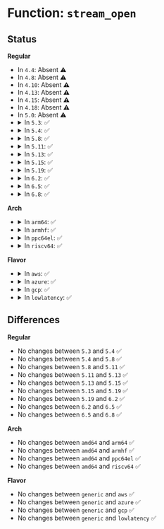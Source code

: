 # Function: <code>stream_open</code>

## Status
<b>Regular</b>
<ul>
<li>
In <code>4.4</code>: Absent ⚠️
</li>
<li>
In <code>4.8</code>: Absent ⚠️
</li>
<li>
In <code>4.10</code>: Absent ⚠️
</li>
<li>
In <code>4.13</code>: Absent ⚠️
</li>
<li>
In <code>4.15</code>: Absent ⚠️
</li>
<li>
In <code>4.18</code>: Absent ⚠️
</li>
<li>
In <code>5.0</code>: Absent ⚠️
</li>
<li>
<details>
<summary>In <code>5.3</code>: ✅</summary>

```c
int stream_open(struct inode *inode, struct file *filp);
```

**Collision:** Unique Global

**Inline:** No

**Transformation:** False

**Instances:**

```
In fs/open.c (ffffffff812c5a30)
Location: fs/open.c:1254
Inline: False
Direct callers:
  - arch/x86/kernel/cpu/microcode/core.c:microcode_open
  - fs/fuse/file.c:fuse_finish_open
  - drivers/xen/xenbus/xenbus_dev_frontend.c:xenbus_file_open
  - drivers/input/mousedev.c:mousedev_open
  - drivers/input/evdev.c:evdev_open
  - drivers/input/misc/uinput.c:uinput_open
  - drivers/watchdog/watchdog_dev.c:watchdog_open
  - net/rfkill/core.c:rfkill_fop_open
```
**Symbols:**

```
ffffffff812c5a30-ffffffff812c5a4d: stream_open (STB_GLOBAL)
```
</details>
</li>
<li>
<details>
<summary>In <code>5.4</code>: ✅</summary>

```c
int stream_open(struct inode *inode, struct file *filp);
```

**Collision:** Unique Global

**Inline:** No

**Transformation:** False

**Instances:**

```
In fs/open.c (ffffffff812d7440)
Location: fs/open.c:1259
Inline: False
Direct callers:
  - arch/x86/kernel/cpu/microcode/core.c:microcode_open
  - fs/fuse/file.c:fuse_finish_open
  - drivers/xen/xenbus/xenbus_dev_frontend.c:xenbus_file_open
  - drivers/input/mousedev.c:mousedev_open
  - drivers/input/evdev.c:evdev_open
  - drivers/input/misc/uinput.c:uinput_open
  - drivers/watchdog/watchdog_dev.c:watchdog_open
  - net/rfkill/core.c:rfkill_fop_open
```
**Symbols:**

```
ffffffff812d7440-ffffffff812d745d: stream_open (STB_GLOBAL)
```
</details>
</li>
<li>
<details>
<summary>In <code>5.8</code>: ✅</summary>

```c
int stream_open(struct inode *inode, struct file *filp);
```

**Collision:** Unique Global

**Inline:** No

**Transformation:** False

**Instances:**

```
In fs/open.c (ffffffff8130d610)
Location: fs/open.c:1366
Inline: False
Direct callers:
  - arch/x86/kernel/cpu/microcode/core.c:microcode_open
  - fs/pipe.c:fifo_open
  - fs/pipe.c:create_pipe_files
  - fs/pipe.c:create_pipe_files
  - fs/fuse/file.c:fuse_finish_open
  - drivers/xen/xenbus/xenbus_dev_frontend.c:xenbus_file_open
  - drivers/input/mousedev.c:mousedev_open
  - drivers/input/evdev.c:evdev_open
  - drivers/input/misc/uinput.c:uinput_open
  - drivers/watchdog/watchdog_dev.c:watchdog_open
  - net/socket.c:sock_alloc_file
  - net/rfkill/core.c:rfkill_fop_open
```
**Symbols:**

```
ffffffff8130d610-ffffffff8130d62d: stream_open (STB_GLOBAL)
```
</details>
</li>
<li>
<details>
<summary>In <code>5.11</code>: ✅</summary>

```c
int stream_open(struct inode *inode, struct file *filp);
```

**Collision:** Unique Global

**Inline:** No

**Transformation:** False

**Instances:**

```
In fs/open.c (ffffffff81319570)
Location: fs/open.c:1381
Inline: False
Direct callers:
  - arch/x86/kernel/cpu/microcode/core.c:microcode_open
  - fs/pipe.c:fifo_open
  - fs/pipe.c:create_pipe_files
  - fs/pipe.c:create_pipe_files
  - fs/fuse/file.c:fuse_finish_open
  - drivers/xen/xenbus/xenbus_dev_frontend.c:xenbus_file_open
  - drivers/input/mousedev.c:mousedev_open
  - drivers/input/evdev.c:evdev_open
  - drivers/input/misc/uinput.c:uinput_open
  - drivers/watchdog/watchdog_dev.c:watchdog_open
  - net/socket.c:sock_alloc_file
  - net/rfkill/core.c:rfkill_fop_open
```
**Symbols:**

```
ffffffff81319570-ffffffff8131958d: stream_open (STB_GLOBAL)
```
</details>
</li>
<li>
<details>
<summary>In <code>5.13</code>: ✅</summary>

```c
int stream_open(struct inode *inode, struct file *filp);
```

**Collision:** Unique Global

**Inline:** No

**Transformation:** False

**Instances:**

```
In fs/open.c (ffffffff8131f740)
Location: fs/open.c:1403
Inline: False
Direct callers:
  - arch/x86/kernel/cpu/microcode/core.c:microcode_open
  - fs/pipe.c:fifo_open
  - fs/pipe.c:create_pipe_files
  - fs/pipe.c:create_pipe_files
  - fs/fuse/file.c:fuse_finish_open
  - drivers/xen/xenbus/xenbus_dev_frontend.c:xenbus_file_open
  - drivers/net/wwan/wwan_core.c:wwan_port_fops_open
  - drivers/input/mousedev.c:mousedev_open
  - drivers/input/evdev.c:evdev_open
  - drivers/input/misc/uinput.c:uinput_open
  - drivers/watchdog/watchdog_dev.c:watchdog_open
  - net/socket.c:sock_alloc_file
  - net/rfkill/core.c:rfkill_fop_open
```
**Symbols:**

```
ffffffff8131f740-ffffffff8131f75d: stream_open (STB_GLOBAL)
```
</details>
</li>
<li>
<details>
<summary>In <code>5.15</code>: ✅</summary>

```c
int stream_open(struct inode *inode, struct file *filp);
```

**Collision:** Unique Global

**Inline:** No

**Transformation:** False

**Instances:**

```
In fs/open.c (ffffffff8136cc10)
Location: fs/open.c:1421
Inline: False
Direct callers:
  - arch/x86/kernel/cpu/microcode/core.c:microcode_open
  - fs/pipe.c:fifo_open
  - fs/pipe.c:create_pipe_files
  - fs/pipe.c:create_pipe_files
  - fs/fuse/file.c:fuse_finish_open
  - drivers/xen/xenbus/xenbus_dev_frontend.c:xenbus_file_open
  - drivers/net/wwan/wwan_core.c:wwan_port_fops_open
  - drivers/input/mousedev.c:mousedev_open
  - drivers/input/evdev.c:evdev_open
  - drivers/input/misc/uinput.c:uinput_open
  - drivers/watchdog/watchdog_dev.c:watchdog_open
  - net/socket.c:sock_alloc_file
  - net/rfkill/core.c:rfkill_fop_open
```
**Symbols:**

```
ffffffff8136cc10-ffffffff8136cc2d: stream_open (STB_GLOBAL)
```
</details>
</li>
<li>
<details>
<summary>In <code>5.19</code>: ✅</summary>

```c
int stream_open(struct inode *inode, struct file *filp);
```

**Collision:** Unique Global

**Inline:** No

**Transformation:** False

**Instances:**

```
In fs/open.c (ffffffff813eafb0)
Location: fs/open.c:1488
Inline: False
Direct callers:
  - kernel/trace/trace.c:tracing_mark_open
  - fs/pipe.c:fifo_open
  - fs/pipe.c:create_pipe_files
  - fs/pipe.c:create_pipe_files
  - fs/fuse/file.c:fuse_finish_open
  - drivers/xen/xenbus/xenbus_dev_frontend.c:xenbus_file_open
  - drivers/net/wwan/wwan_core.c:wwan_port_fops_open
  - drivers/input/mousedev.c:mousedev_open
  - drivers/input/evdev.c:evdev_open
  - drivers/input/misc/uinput.c:uinput_open
  - drivers/watchdog/watchdog_dev.c:watchdog_open
  - net/socket.c:sock_alloc_file
  - net/rfkill/core.c:rfkill_fop_open
```
**Symbols:**

```
ffffffff813eafb0-ffffffff813eafd3: stream_open (STB_GLOBAL)
```
</details>
</li>
<li>
<details>
<summary>In <code>6.2</code>: ✅</summary>

```c
int stream_open(struct inode *inode, struct file *filp);
```

**Collision:** Unique Global

**Inline:** No

**Transformation:** False

**Instances:**

```
In fs/open.c (ffffffff814731f0)
Location: fs/open.c:1521
Inline: False
Direct callers:
  - kernel/trace/trace.c:tracing_mark_open
  - fs/pipe.c:fifo_open
  - fs/pipe.c:create_pipe_files
  - fs/pipe.c:create_pipe_files
  - fs/fuse/file.c:fuse_finish_open
  - drivers/xen/xenbus/xenbus_dev_frontend.c:xenbus_file_open
  - drivers/net/wwan/wwan_core.c:wwan_port_fops_open
  - drivers/input/mousedev.c:mousedev_open
  - drivers/input/evdev.c:evdev_open
  - drivers/input/misc/uinput.c:uinput_open
  - drivers/watchdog/watchdog_dev.c:watchdog_open
  - net/socket.c:sock_alloc_file
  - net/rfkill/core.c:rfkill_fop_open
```
**Symbols:**

```
ffffffff814731f0-ffffffff81473213: stream_open (STB_GLOBAL)
```
</details>
</li>
<li>
<details>
<summary>In <code>6.5</code>: ✅</summary>

```c
int stream_open(struct inode *inode, struct file *filp);
```

**Collision:** Unique Global

**Inline:** No

**Transformation:** False

**Instances:**

```
In fs/open.c (ffffffff814a7960)
Location: fs/open.c:1617
Inline: False
Direct callers:
  - kernel/trace/trace.c:tracing_mark_open
  - fs/pipe.c:fifo_open
  - fs/pipe.c:create_pipe_files
  - fs/pipe.c:create_pipe_files
  - fs/fuse/file.c:fuse_finish_open
  - drivers/xen/xenbus/xenbus_dev_frontend.c:xenbus_file_open
  - drivers/net/wwan/wwan_core.c:wwan_port_fops_open
  - drivers/input/mousedev.c:mousedev_open
  - drivers/input/evdev.c:evdev_open
  - drivers/input/misc/uinput.c:uinput_open
  - drivers/watchdog/watchdog_dev.c:watchdog_open
  - net/socket.c:sock_alloc_file
  - net/rfkill/core.c:rfkill_fop_open
```
**Symbols:**

```
ffffffff814a7960-ffffffff814a7983: stream_open (STB_GLOBAL)
```
</details>
</li>
<li>
<details>
<summary>In <code>6.8</code>: ✅</summary>

```c
int stream_open(struct inode *inode, struct file *filp);
```

**Collision:** Unique Global

**Inline:** No

**Transformation:** False

**Instances:**

```
In fs/open.c (ffffffff814d8990)
Location: fs/open.c:1635
Inline: False
Direct callers:
  - kernel/trace/trace.c:tracing_mark_open
  - fs/pipe.c:fifo_open
  - fs/pipe.c:create_pipe_files
  - fs/pipe.c:create_pipe_files
  - fs/fuse/file.c:fuse_finish_open
  - drivers/xen/xenbus/xenbus_dev_frontend.c:xenbus_file_open
  - drivers/input/mousedev.c:mousedev_open
  - drivers/input/evdev.c:evdev_open
  - drivers/input/misc/uinput.c:uinput_open
  - drivers/watchdog/watchdog_dev.c:watchdog_open
  - net/socket.c:sock_alloc_file
  - net/rfkill/core.c:rfkill_fop_open
```
**Symbols:**

```
ffffffff814d8990-ffffffff814d89b3: stream_open (STB_GLOBAL)
```
</details>
</li>
</ul>
<b>Arch</b>
<ul>
<li>
<details>
<summary>In <code>arm64</code>: ✅</summary>

```c
int stream_open(struct inode *inode, struct file *filp);
```

**Collision:** Unique Global

**Inline:** No

**Transformation:** False

**Instances:**

```
In fs/open.c (ffff80001037c780)
Location: fs/open.c:1259
Inline: False
Direct callers:
  - fs/fuse/file.c:fuse_finish_open
  - drivers/xen/xenbus/xenbus_dev_frontend.c:xenbus_file_open
  - drivers/input/mousedev.c:mousedev_open
  - drivers/input/evdev.c:evdev_open
  - drivers/input/misc/uinput.c:uinput_open
  - drivers/watchdog/watchdog_dev.c:watchdog_open
  - net/rfkill/core.c:rfkill_fop_open
```
**Symbols:**

```
ffff80001037c780-ffff80001037c7bc: stream_open (STB_GLOBAL)
```
</details>
</li>
<li>
<details>
<summary>In <code>armhf</code>: ✅</summary>

```c
int stream_open(struct inode *inode, struct file *filp);
```

**Collision:** Unique Global

**Inline:** No

**Transformation:** False

**Instances:**

```
In fs/open.c (c05671d0)
Location: fs/open.c:1259
Inline: False
Direct callers:
  - fs/fuse/file.c:fuse_finish_open
  - drivers/input/mousedev.c:mousedev_open
  - drivers/input/evdev.c:evdev_open
  - drivers/input/misc/uinput.c:uinput_open
  - drivers/watchdog/watchdog_dev.c:watchdog_open
  - net/rfkill/core.c:rfkill_fop_open
```
**Symbols:**

```
c05671d0-c0567200: stream_open (STB_GLOBAL)
```
</details>
</li>
<li>
<details>
<summary>In <code>ppc64el</code>: ✅</summary>

```c
int stream_open(struct inode *inode, struct file *filp);
```

**Collision:** Unique Global

**Inline:** No

**Transformation:** False

**Instances:**

```
In fs/open.c (c000000000471910)
Location: fs/open.c:1259
Inline: False
Direct callers:
  - fs/fuse/file.c:fuse_finish_open
  - drivers/input/mousedev.c:mousedev_open
  - drivers/input/evdev.c:evdev_open
  - drivers/input/misc/uinput.c:uinput_open
  - drivers/watchdog/watchdog_dev.c:watchdog_open
  - net/rfkill/core.c:rfkill_fop_open
```
**Symbols:**

```
c000000000471910-c000000000471934: stream_open (STB_GLOBAL)
```
</details>
</li>
<li>
<details>
<summary>In <code>riscv64</code>: ✅</summary>

```c
int stream_open(struct inode *inode, struct file *filp);
```

**Collision:** Unique Global

**Inline:** No

**Transformation:** False

**Instances:**

```
In fs/open.c (ffffffe000252bc0)
Location: fs/open.c:1259
Inline: False
Direct callers:
  - fs/fuse/file.c:fuse_finish_open
  - drivers/input/mousedev.c:mousedev_open
  - drivers/input/evdev.c:evdev_open
  - drivers/input/misc/uinput.c:uinput_open
  - drivers/watchdog/watchdog_dev.c:watchdog_open
  - net/rfkill/core.c:rfkill_fop_open
```
**Symbols:**

```
ffffffe000252bc0-ffffffe000252bf2: stream_open (STB_GLOBAL)
```
</details>
</li>
</ul>
<b>Flavor</b>
<ul>
<li>
<details>
<summary>In <code>aws</code>: ✅</summary>

```c
int stream_open(struct inode *inode, struct file *filp);
```

**Collision:** Unique Global

**Inline:** No

**Transformation:** False

**Instances:**

```
In fs/open.c (ffffffff812cfa20)
Location: fs/open.c:1259
Inline: False
Direct callers:
  - arch/x86/kernel/cpu/microcode/core.c:microcode_open
  - fs/fuse/file.c:fuse_finish_open
  - drivers/xen/xenbus/xenbus_dev_frontend.c:xenbus_file_open
  - drivers/input/mousedev.c:mousedev_open
  - drivers/input/evdev.c:evdev_open
  - drivers/input/misc/uinput.c:uinput_open
  - drivers/watchdog/watchdog_dev.c:watchdog_open
  - net/rfkill/core.c:rfkill_fop_open
```
**Symbols:**

```
ffffffff812cfa20-ffffffff812cfa3d: stream_open (STB_GLOBAL)
```
</details>
</li>
<li>
<details>
<summary>In <code>azure</code>: ✅</summary>

```c
int stream_open(struct inode *inode, struct file *filp);
```

**Collision:** Unique Global

**Inline:** No

**Transformation:** False

**Instances:**

```
In fs/open.c (ffffffff812c06a0)
Location: fs/open.c:1259
Inline: False
Direct callers:
  - arch/x86/kernel/cpu/microcode/core.c:microcode_open
  - fs/fuse/file.c:fuse_finish_open
  - drivers/input/mousedev.c:mousedev_open
  - drivers/input/evdev.c:evdev_open
  - drivers/input/misc/uinput.c:uinput_open
  - drivers/watchdog/watchdog_dev.c:watchdog_open
  - net/rfkill/core.c:rfkill_fop_open
```
**Symbols:**

```
ffffffff812c06a0-ffffffff812c06bd: stream_open (STB_GLOBAL)
```
</details>
</li>
<li>
<details>
<summary>In <code>gcp</code>: ✅</summary>

```c
int stream_open(struct inode *inode, struct file *filp);
```

**Collision:** Unique Global

**Inline:** No

**Transformation:** False

**Instances:**

```
In fs/open.c (ffffffff812cd830)
Location: fs/open.c:1259
Inline: False
Direct callers:
  - arch/x86/kernel/cpu/microcode/core.c:microcode_open
  - fs/fuse/file.c:fuse_finish_open
  - drivers/xen/xenbus/xenbus_dev_frontend.c:xenbus_file_open
  - drivers/input/mousedev.c:mousedev_open
  - drivers/input/evdev.c:evdev_open
  - drivers/input/misc/uinput.c:uinput_open
  - drivers/watchdog/watchdog_dev.c:watchdog_open
  - net/rfkill/core.c:rfkill_fop_open
```
**Symbols:**

```
ffffffff812cd830-ffffffff812cd84d: stream_open (STB_GLOBAL)
```
</details>
</li>
<li>
<details>
<summary>In <code>lowlatency</code>: ✅</summary>

```c
int stream_open(struct inode *inode, struct file *filp);
```

**Collision:** Unique Global

**Inline:** No

**Transformation:** False

**Instances:**

```
In fs/open.c (ffffffff812de640)
Location: fs/open.c:1259
Inline: False
Direct callers:
  - arch/x86/kernel/cpu/microcode/core.c:microcode_open
  - fs/fuse/file.c:fuse_finish_open
  - drivers/xen/xenbus/xenbus_dev_frontend.c:xenbus_file_open
  - drivers/input/mousedev.c:mousedev_open
  - drivers/input/evdev.c:evdev_open
  - drivers/input/misc/uinput.c:uinput_open
  - drivers/watchdog/watchdog_dev.c:watchdog_open
  - net/rfkill/core.c:rfkill_fop_open
```
**Symbols:**

```
ffffffff812de640-ffffffff812de65d: stream_open (STB_GLOBAL)
```
</details>
</li>
</ul>

## Differences
<b>Regular</b>
<ul>
<li>
No changes between <code>5.3</code> and <code>5.4</code> ✅
</li>
<li>
No changes between <code>5.4</code> and <code>5.8</code> ✅
</li>
<li>
No changes between <code>5.8</code> and <code>5.11</code> ✅
</li>
<li>
No changes between <code>5.11</code> and <code>5.13</code> ✅
</li>
<li>
No changes between <code>5.13</code> and <code>5.15</code> ✅
</li>
<li>
No changes between <code>5.15</code> and <code>5.19</code> ✅
</li>
<li>
No changes between <code>5.19</code> and <code>6.2</code> ✅
</li>
<li>
No changes between <code>6.2</code> and <code>6.5</code> ✅
</li>
<li>
No changes between <code>6.5</code> and <code>6.8</code> ✅
</li>
</ul>
<b>Arch</b>
<ul>
<li>
No changes between <code>amd64</code> and <code>arm64</code> ✅
</li>
<li>
No changes between <code>amd64</code> and <code>armhf</code> ✅
</li>
<li>
No changes between <code>amd64</code> and <code>ppc64el</code> ✅
</li>
<li>
No changes between <code>amd64</code> and <code>riscv64</code> ✅
</li>
</ul>
<b>Flavor</b>
<ul>
<li>
No changes between <code>generic</code> and <code>aws</code> ✅
</li>
<li>
No changes between <code>generic</code> and <code>azure</code> ✅
</li>
<li>
No changes between <code>generic</code> and <code>gcp</code> ✅
</li>
<li>
No changes between <code>generic</code> and <code>lowlatency</code> ✅
</li>
</ul>

